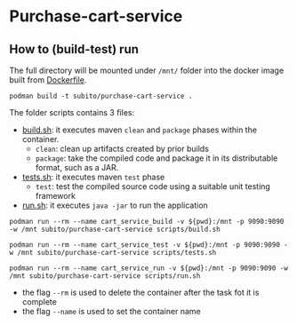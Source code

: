 # Purchase-cart-service

## How to (build-test) run

The full directory will be mounted under `/mnt/` folder into the docker image built from [Dockerfile](Dockerfile).

```shell
podman build -t subito/purchase-cart-service . 
```

The folder scripts contains 3 files:

* [build.sh](scripts/build.sh): it executes maven `clean` and `package` phases within the container.
    * `clean`: clean up artifacts created by prior builds
    * `package`: take the compiled code and package it in its distributable format, such as a JAR.
* [tests.sh](scripts/tests.sh): it executes maven `test` phase
    * `test`: test the compiled source code using a suitable unit testing framework
* [run.sh](scripts/run.sh): it executes `java -jar` to run the application

```shell
podman run --rm --name cart_service_build -v ${pwd}:/mnt -p 9090:9090 -w /mnt subito/purchase-cart-service scripts/build.sh
```

```shell
podman run --rm --name cart_service_test -v ${pwd}:/mnt -p 9090:9090 -w /mnt subito/purchase-cart-service scripts/tests.sh
```

```shell
podman run --rm --name cart_service_run -v ${pwd}:/mnt -p 9090:9090 -w /mnt subito/purchase-cart-service scripts/run.sh
```

- the flag `--rm` is used to delete the container after the task fot it is complete
- the flag `--name` is used to set the container name